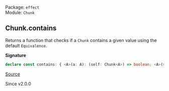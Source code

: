 Package: `effect`<br />
Module: `Chunk`<br />

## Chunk.contains

Returns a function that checks if a `Chunk` contains a given value using the default `Equivalence`.

**Signature**

```ts
declare const contains: { <A>(a: A): (self: Chunk<A>) => boolean; <A>(self: Chunk<A>, a: A): boolean; }
```

[Source](https://github.com/Effect-TS/effect/tree/main/packages/effect/src/Chunk.ts#L1319)

Since v2.0.0